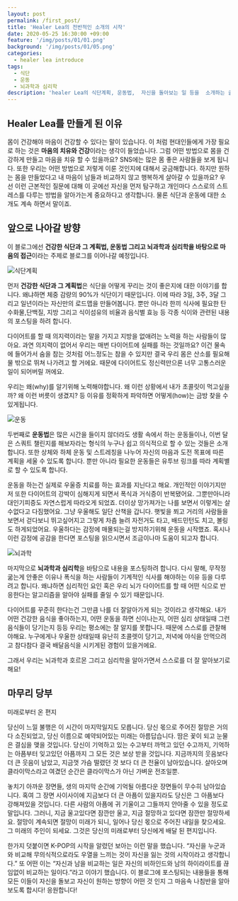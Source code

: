 ```yaml
---
layout: post
permalink: /first_post/
title: 'Healer Lea의 전반적인 소개의 시작'
date: 2020-05-25 16:30:00 +09:00
feature: '/img/posts/01/01.png'
background: '/img/posts/01/05.png'
categories:
  - healer lea introduce
tags: 
  - 식단
  - 운동
  - 뇌과학과 심리학
description: 'healer Lea의 식단계획, 운동법,  자신을 돌아보는 일 등을  소개하는 글입니다.'
---
```


## Healer Lea를 만들게 된 이유

 몸이 건강해야 마음이 건강할 수 있다는 말이 있습니다. 이 처럼 현대인들에게 가장 필요로 하는 것은 **마음의 치유와 건강**이라는 생각이 들었습니다. 그럼 어떤 방법으로 몸을 건강하게 만들고 마음을 치유 할 수 있을까요? SNS에는 많은 몸 좋은 사람들을 보게 됩니다. 또한 우리는 어떤 방법으로 저렇게 이룬 것인지에 대해서 궁금해합니다. 하지만 원하는 몸을 만들었다고 내 마음이 남들과 비교하지 않고 행복하게 살아갈 수 있을까요? 우선 이런 근본적인 질문에 대해 이 곳에선 자신을 먼저 탐구하고 개인마다 스스로의 스트레스를 다루는 방법을 알아가는게 중요하다고 생각합니다. 물론 식단과 운동에 대한 소개도 계속 하면서 말이죠. 


## 앞으로 나아갈 방향

 이 블로그에선 **건강한 식단과 그 계획법, 운동법 그리고 뇌과학과 심리학을 바탕으로 마음의 접근**이라는 주제로 블로그를 이어나갈 예정입니다.

![식단계획](C:\Users\김령아\blog\img\posts\01\07.jpg)

 먼저 **건강한 식단과 그 계획법**은 식단을 어떻게 꾸리는 것이 좋은지에 대한 이야기를 합니다. 왜냐하면 체중 감량의 90%가 식단이기 때문입니다. 이에 따라 3일, 3주, 3달 그리고 일년이라는 자신만의 로드맵을 만들어봅니다. 뿐만 아니라 한끼 식사에 필요한 탄수화물,단백질, 지방 그리고 식이섬유의 비율과 음식별 효능 등 각종 식이와 관련된 내용의 포스팅을 하려 합니다. 

 다이어트를 할 때 의지력이라는 말을 가지고 지방을 없애려는 노력을 하는 사람들이 많아요. 과연 의지력이 없어서 우리는 매번 다이어트에 실패를 하는 것일까요? 이건 물속에 들어가서 숨을 참는 것처럼 어느정도는 참을 수 있지만 결국 우리 몸은 산소를 필요해 물 밖으로 뛰쳐 나가려고 할 거에요. 때문에 다이어트도 정신력만으론 너무 고통스러운 일이 되어버릴 꺼에요. 

 우리는 왜(why)를 알기위해 노력해야합니다. 왜 이런 상황에서 내가 초콜릿이 먹고싶을까? 왜 이런 버릇이 생겼지? 등 이유를 정확하게 파악하면 어떻게(how)는 금방 찾을 수 있게됩니다. 

![운동](C:\Users\김령아\blog\img\posts\01\08.jpg)

 두번째로 **운동법**은 많은 시간을 들이지 않더라도 생활 속에서 하는 운동들이나, 이번 달은 스쿼트 챌린지를 해보자라는 형식의 누구나 쉽고 의식적으로 할 수 있는 것들은 소개합니다. 또한 상체와 하체 운동 및 스트레칭을 나누어 자신의 마음과 도전 목표에 따른 계획을 세울 수 있도록 합니다. 뿐만 아니라 필요한 운동들은 유투브 링크를 따라 계획별로 할 수 있도록 합니다.  

 운동을 하는건 실제로 우울증 치료를 하는 효과를 지닌다고 해요. 개인적인 이야기지만 저 또한 다이어트의 강박이 심해지게 되면서 폭식과 거식증이 반복됐어요. 그뿐만아니라 대인기피증도 자연스럽게 따라오게 되었죠. 더이상 망가져가는 나를 보면서 이렇게는 살 수없다고 다짐했어요. 그냥 우울해도 일단 산책을 갑니다. 햇빛을 쬐고 거리의 사람들을 보면서 걷다보니 뛰고싶어지고 그렇게 차츰 늘려 자전거도 타고, 배드민턴도 치고, 볼링도 하게되었어요. 우울하다는 감정에 매몰되는걸 방지하기위해 운동을 시작했죠. 혹시나 이런 감정에 공감을 한다면 포스팅을 읽으시면서 조금이나마 도움이 되고자 합니다. 

![뇌과학](C:\Users\김령아\blog\img\posts\01\09.jpg)

 마지막으로 **뇌과학과 심리학**을 바탕으로 내용을 포스팅하려 합니다. 다시 말해, 무작정 굶는게 안좋은 이유나 폭식을 하는 사람들이 기계적인 식사를 해야하는 이유 등을 다루려고 합니다. 왜냐하면 심리적인 요인 혹은 우리 뇌가 다이어트를 할 때 어떤 식으로 반응한다는 알고리즘을 알아야 실패를 줄일 수 있기 때문입니다. 

 다이어트를 꾸준히 한다는건 그만큼 나를 더 잘알아가게 되는 것이라고 생각해요. 내가 어떤 건강한 음식을 좋아하는지, 어떤 운동을 하면 신이나는지, 어떤 심리 상태일때 그런 음식들이 당기는지 등등 우리는 평소에는 잘 알지를 못합니다. 때문에 스스로를 관찰해야해요. 누구에게나 우울한 상태일때 유난히 초콜렛이 당기고, 저녁에 야식을 안먹으려고 참다참다 결국 배달음식을 시키게된 경험이 있을거에요.  

 그래서 우리는 뇌과학과 호르몬 그리고 심리학을 알아가면서 스스로를 더 잘 알아보기로 해요! 




## 마무리 당부

미래로부터 온 편지

당신이 느낄 불행은 이 시간이 마지막일지도 모릅니다. 당신 몫으로 주어진 절망은 거의 다 소진되었고, 당신 이름으로 예약되어있는 미래는 아름답습니다. 땀은 꽃이 되고 눈물은 결심을 맺을 것입니다. 당신이 기억하고 있는 수고부터 까먹고 있던 수고까지, 기억하는 아픔부터 잊고있던 아픔까지 그 모든 것은 보상 받을 것입니다. 지금까지의 웃음보다 더 큰 웃음이 남았고, 지금껏 가슴 떨렸던 것 보다 더 큰 전율이 남아있습니다. 살아오며 클라이막스라고 여겼던 순간은 클라이막스가 아닌 가벼운 전조일뿐. 

놓치기 아까운 장면들, 생의 마지막 순간에 기억될 아름다운 장면들이 무수히 남아있습니다. 혹여 그 장면 사이사이에 지금보다 더 큰 아픔이 있을지라도 당신은 그 아픔보다 강해져있을 것입니다. 다른 사람의 아픔에 귀 기울이고 그들까지 안아줄 수 있을 정도로 말입니다. 그러니, 지금 울고있다면 잠깐만 울고, 지금 절망하고 있다면 잠깐만 절망하세요. 절망이 계속되면 절망이 미래가 되니, 일어나 당신 몫으로 주어진 내일을 찾으세요. 그 미래의 주인이 되세요. 그것은 당신의 미래로부터 당신에게 배달 된 편지입니다.  

한가지 덧붙이면 K-POP의 시작을 알렸던 보아는 이런 말을 했습니다. “자신을 누군과와 비교해 무의식적으로라도 우열을 느끼는 것이 자신을 잃는 것의 시작이라고 생각합니다.” 또 어떤 이는 “자신과 남을 비교하는 일은 자신의 비하인드와 남의 하이라이트를 끊임없이 비교하는 일이다.”라고 이야기 했습니다. 이 블로그에 포스팅되는 내용들을 통해 모든 이들이 자신을 돌보고 자신이 원하는 방향이 어떤 것 인지 그 마음속 나침반을 알아보도록 합시다! 응원합니다!

